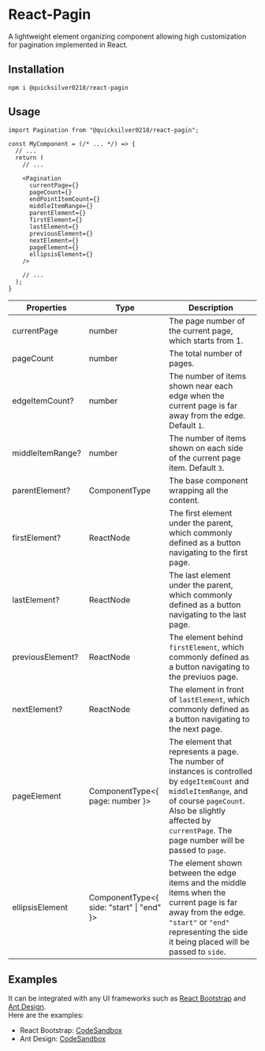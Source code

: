 # React-Pagin
A lightweight element organizing component allowing high customization for pagination implemented in React.

## Installation
```
npm i @quicksilver0218/react-pagin
```

## Usage
```tsx
import Pagination from "@quicksilver0218/react-pagin";

const MyComponent = (/* ... */) => {
  // ...
  return (
    // ...
    
    <Pagination
      currentPage={}
      pageCount={}
      endPointItemCount={}
      middleItemRange={}
      parentElement={}
      firstElement={}
      lastElement={}
      previousElement={}
      nextElement={}
      pageElement={}
      ellipsisElement={}
    />
    
    // ...
  );
}
```
| Properties | Type | Description |
| --- | --- | --- |
| currentPage | number | The page number of the current page, which starts from 1. |
| pageCount | number | The total number of pages. |
| edgeItemCount? | number | The number of items shown near each edge when the current page is far away from the edge. Default `1`. |
| middleItemRange? | number | The number of items shown on each side of the current page item. Default `3`. |
| parentElement? | ComponentType | The base component wrapping all the content. |
| firstElement? | ReactNode | The first element under the parent, which commonly defined as a button navigating to the first page. |
| lastElement? | ReactNode | The last element under the parent, which commonly defined as a button navigating to the last page. |
| previousElement? | ReactNode | The element behind `firstElement`, which commonly defined as a button navigating to the previuos page. |
| nextElement? | ReactNode | The element in front of `lastElement`, which commonly defined as a button navigating to the next page. |
| pageElement | ComponentType<{ page: number }> | The element that represents a page. The number of instances is controlled by `edgeItemCount` and `middleItemRange`, and of course `pageCount`. Also be slightly affected by `currentPage`. The page number will be passed to `page`. |
| ellipsisElement | ComponentType<{ side: "start" \| "end" }> | The element shown between the edge items and the middle items when the current page is far away from the edge. `"start"` or `"end"` representing the side it being placed will be passed to `side`. |

## Examples
It can be integrated with any UI frameworks such as [React Bootstrap](https://react-bootstrap.github.io) and [Ant Design](https://ant.design).  
Here are the examples:
- React Bootstrap: [CodeSandbox](https://codesandbox.io/s/react-pagin-bootstrap-example-i3or2)
- Ant Design: [CodeSandbox](https://codesandbox.io/s/react-pagin-ant-design-example-hitt9)
